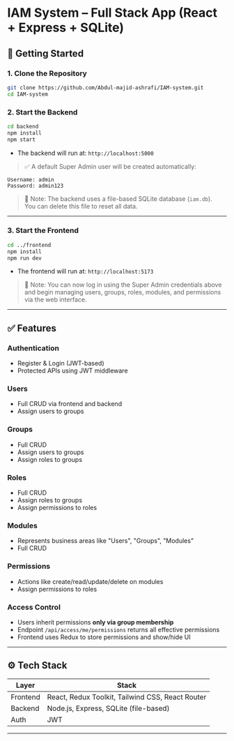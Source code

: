 # IAM System – Full Stack App (React + Express + SQLite)


## 🚀 Getting Started

### 1. Clone the Repository

```bash
git clone https://github.com/Abdul-majid-ashrafi/IAM-system.git
cd IAM-system
```

### 2. Start the Backend

```bash
cd backend
npm install
npm start
```

- The backend will run at: `http://localhost:5000`

> ✅ A default Super Admin user will be created automatically:

```
Username: admin
Password: admin123
```

> 🧠 Note: The backend uses a file-based SQLite database (`iam.db`).  
> You can delete this file to reset all data.

---

### 3. Start the Frontend

```bash
cd ../frontend
npm install
npm run dev
```

- The frontend will run at: `http://localhost:5173`

> 🧠 Note: You can now log in using the Super Admin credentials above and begin managing users, groups, roles, modules, and permissions via the web interface.
---

## ✅ Features

### Authentication
- Register & Login (JWT-based)
- Protected APIs using JWT middleware

### Users
- Full CRUD via frontend and backend
- Assign users to groups

### Groups
- Full CRUD
- Assign users to groups
- Assign roles to groups

### Roles
- Full CRUD
- Assign roles to groups
- Assign permissions to roles

### Modules
- Represents business areas like "Users", "Groups", "Modules"
- Full CRUD

### Permissions
- Actions like create/read/update/delete on modules
- Assign permissions to roles

### Access Control
- Users inherit permissions **only via group membership**
- Endpoint `/api/access/me/permissions` returns all effective permissions
- Frontend uses Redux to store permissions and show/hide UI

---

## ⚙️ Tech Stack

| Layer    | Stack                                              |
|----------|----------------------------------------------------|
| Frontend | React, Redux Toolkit, Tailwind CSS, React Router   |
| Backend  | Node.js, Express, SQLite (file-based) |
| Auth     | JWT                                                |

---



